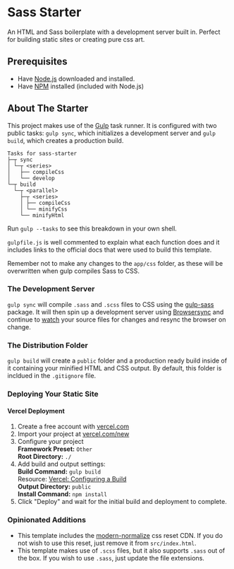 # Sass Starter

An HTML and Sass boilerplate with a development server built in. Perfect for building static sites or creating pure css art.

## Prerequisites

- Have [Node.js](https://nodejs.org/en) downloaded and installed.
- Have [NPM](<https://en.wikipedia.org/wiki/Npm_(software)>) installed (included with Node.js)

## About The Starter

This project makes use of the [Gulp](https://gulpjs.com/) task runner. It is configured with two public tasks: `gulp sync`, which initializes a development server and `gulp build`, which creates a production build.

```
Tasks for sass-starter
├─┬ sync
│ └─┬ <series>
│   ├── compileCss
│   └── develop
└─┬ build
  └─┬ <parallel>
    ├─┬ <series>
    │ ├── compileCss
    │ └── minifyCss
    └── minifyHtml
```

Run `gulp --tasks` to see this breakdown in your own shell.

`gulpfile.js` is well commented to explain what each function does and it includes links to the official docs that were used to build this template.

Remember not to make any changes to the `app/css` folder, as these will be overwritten when gulp compiles Sass to CSS.

### The Development Server

`gulp sync` will compile `.sass` and `.scss` files to CSS using the [gulp-sass](https://github.com/dlmanning/gulp-sass) package. It will then spin up a development server using [Browsersync](https://browsersync.io/docs/gulp) and continue to [watch](https://gulpjs.com/docs/en/getting-started/watching-files/#watched-events) your source files for changes and resync the browser on change.

### The Distribution Folder

`gulp build` will create a `public` folder and a production ready build inside of it containing your minified HTML and CSS output. By default, this folder is incldued in the `.gitignore` file.

### Deploying Your Static Site

#### Vercel Deployment

1. Create a free account with [vercel.com](https://vercel.com)
1. Import your project at [vercel.com/new](https://vercel.com/new)
1. Configure your project <br />
   **Framework Preset:** `Other`<br />
   **Root Directory:** `./` <br />
1. Add build and output settings:<br />
   **Build Command:** `gulp build` <br />
   Resource: [Vercel: Configuring a Build](https://vercel.com/docsconcepts/deployments/configure-a-build) <br />
   **Output Directory:** `public`<br />
   **Install Command:** `npm install`<br />
1. Click "Deploy" and wait for the initial build and deployment to complete.

### Opinionated Additions

- This template includes the [modern-normalize](https://github.com/sindresorhus/modern-normalize) css reset CDN. If you do not wish to use this reset, just remove it from `src/index.html`.
- This template makes use of `.scss` files, but it also supports `.sass` out of the box. If you wish to use `.sass`, just update the file extensions.
